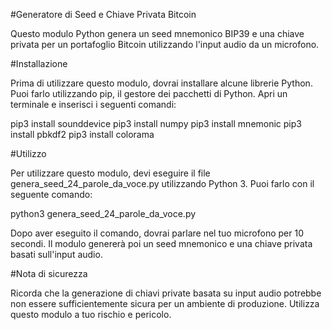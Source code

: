 #Generatore di Seed e Chiave Privata Bitcoin

Questo modulo Python genera un seed mnemonico BIP39 e una chiave privata per un portafoglio Bitcoin utilizzando l'input audio da un microfono.

#Installazione

Prima di utilizzare questo modulo, dovrai installare alcune librerie Python. Puoi farlo utilizzando pip, il gestore dei pacchetti di Python. Apri un terminale e inserisci i seguenti comandi:

pip3 install sounddevice
pip3 install numpy
pip3 install mnemonic
pip3 install pbkdf2
pip3 install colorama

#Utilizzo

Per utilizzare questo modulo, devi eseguire il file genera_seed_24_parole_da_voce.py utilizzando Python 3. Puoi farlo con il seguente comando:

python3 genera_seed_24_parole_da_voce.py

Dopo aver eseguito il comando, dovrai parlare nel tuo microfono per 10 secondi. Il modulo genererà poi un seed mnemonico e una chiave privata basati sull'input audio.

#Nota di sicurezza

Ricorda che la generazione di chiavi private basata su input audio potrebbe non essere sufficientemente sicura per un ambiente di produzione. Utilizza questo modulo a tuo rischio e pericolo.
